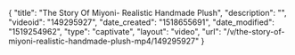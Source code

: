 {
    "title": "The Story Of Miyoni- Realistic Handmade Plush",
    "description": "",
    "videoid": "149295927",
    "date_created": "1518655691",
    "date_modified": "1519254962",
    "type": "captivate",
    "layout": "video",
    "url": "\/v\/the-story-of-miyoni-realistic-handmade-plush-mp4\/149295927"
}